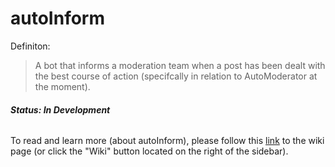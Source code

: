 # autoInform

Definiton: 
>A bot that informs a moderation team when a post has been dealt with the best course of action (specifcally in relation to AutoModerator at the moment).

###### **Status: In Development**

To read and learn more (about autoInform), please follow this [link](https://github.com/Saroekin/autoInform/wiki) to the wiki page (or click the "Wiki" button located on the right of the sidebar).
